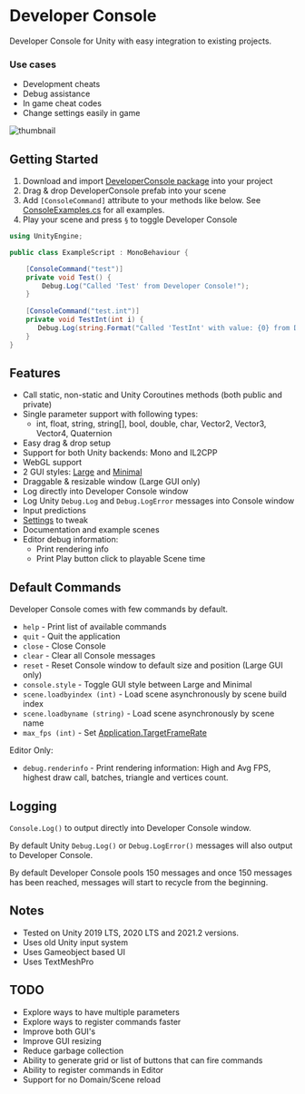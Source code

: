 # Developer Console

Developer Console for Unity with easy integration to existing projects.

### Use cases 
- Development cheats
- Debug assistance
- In game cheat codes
- Change settings easily in game

![thumbnail](https://github.com/anarkila/DeveloperConsole/blob/main/Images/large.png)

## Getting Started
1. Download and import [DeveloperConsole package](https://github.com/anarkila/DeveloperConsole/releases/download/v0.8.0/DeveloperConsole_0.8.0.unitypackage) into your project
2. Drag & drop DeveloperConsole prefab into your scene
3. Add ``[ConsoleCommand]`` attribute to your methods like below. See [ConsoleExamples.cs](https://github.com/anarkila/DeveloperConsole/blob/main/Console/Assets/DeveloperConsole/Example%20scenes/Example%20scripts/ConsoleExamples.cs) for all examples. 
4. Play your scene and press ``§`` to toggle Developer Console

```C#
using UnityEngine;

public class ExampleScript : MonoBehaviour {

    [ConsoleCommand("test")]
    private void Test() {
        Debug.Log("Called 'Test' from Developer Console!");
    }
    
    [ConsoleCommand("test.int")]
    private void TestInt(int i) {
       Debug.Log(string.Format("Called 'TestInt' with value: {0} from Developer Console!", i));
    }
}
```

## Features

- Call static, non-static and Unity Coroutines methods (both public and private)
- Single parameter support with following types:
    - int, float, string, string[], bool, double, char, Vector2, Vector3, Vector4, Quaternion
- Easy drag & drop setup
- Support for both Unity backends: Mono and IL2CPP
- WebGL support
- 2 GUI styles: [Large](https://github.com/anarkila/DeveloperConsole/blob/main/Images/large.png) and [Minimal](https://github.com/anarkila/DeveloperConsole/blob/main/Images/minimal.png)
- Draggable & resizable window (Large GUI only)
- Log directly into Developer Console window
- Log Unity ``Debug.Log`` and ``Debug.LogError`` messages into Console window
- Input predictions
- [Settings](https://github.com/anarkila/DeveloperConsole/blob/main/Images/settings.PNG) to tweak
- Documentation and example scenes
- Editor debug information:
    - Print rendering info
    - Print Play button click to playable Scene time

## Default Commands
Developer Console comes with few commands by default.

* ``help`` - Print list of available commands
* ``quit`` - Quit the application
* ``close`` - Close Console
* ``clear`` - Clear all Console messages
* ``reset`` - Reset Console window to default size and position (Large GUI only)
* ``console.style`` - Toggle GUI style between Large and Minimal
* ``scene.loadbyindex (int)`` - Load scene asynchronously by scene build index
* ``scene.loadbyname (string)`` - Load scene asynchronously by scene name
* ``max_fps (int)`` - Set [Application.TargetFrameRate](https://docs.unity3d.com/ScriptReference/Application-targetFrameRate.html)

Editor Only:
* ``debug.renderinfo`` - Print rendering information: High and Avg FPS, highest draw call, batches, triangle and vertices count.

## Logging
``Console.Log()`` to output directly into Developer Console window.

By default Unity ``Debug.Log()`` or ``Debug.LogError()`` messages will also output to Developer Console.

By default Developer Console pools 150 messages and once 150 messages has been reached, messages will start to recycle from the beginning.

## Notes
- Tested on Unity 2019 LTS, 2020 LTS and 2021.2 versions.
- Uses old Unity input system
- Uses Gameobject based UI
- Uses TextMeshPro

## TODO
- Explore ways to have multiple parameters
- Explore ways to register commands faster
- Improve both GUI's
- Improve GUI resizing
- Reduce garbage collection
- Ability to generate grid or list of buttons that can fire commands
- Ability to register commands in Editor
- Support for no Domain/Scene reload